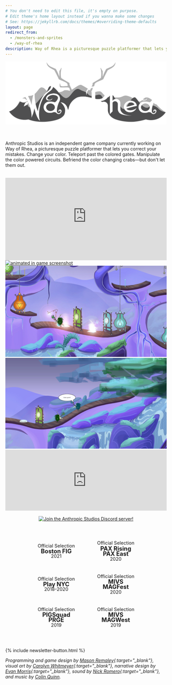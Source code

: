 ```yaml
---
# You don't need to edit this file, it's empty on purpose.
# Edit theme's home layout instead if you wanna make some changes
# See: https://jekyllrb.com/docs/themes/#overriding-theme-defaults
layout: page
redirect_from:
  - /monsters-and-sprites
  - /way-of-rhea
description: Way of Rhea is a picturesque puzzle platformer that lets you correct your mistakes. Change your color. Teleport past the colored gates. Manipulate the color powered circuits. Befriend the multicolored crabs, but don't let them out.
---
```


<img src="assets/monsters-and-sprites/logo.svg" alt="way of rhea"/>

<br><br>
Anthropic Studios is an independent game company currently working on Way of Rhea, a picturesque puzzle platformer that lets you correct your mistakes. Change your color. Teleport past the colored gates. Manipulate the color powered circuits. Befriend the color changing crabs—but don't let them out.
<br><br>

<style type="text/css">
    #trailer-embed iframe{
        position: absolute;
        width: 100%;
        height: 100%;
        left: 0;
        top: 0;
    }

    #trailer-embed {
        position: relative;
        width: 100%;
        height: 0;
        padding-bottom: 51%;
    }
</style>
<div id="trailer-embed"><iframe width="560" height="315" src="https://www.youtube-nocookie.com/embed/PRifdHcaswc" frameborder="0" allow="accelerometer; autoplay; clipboard-write; encrypted-media; gyroscope; picture-in-picture" allowfullscreen></iframe></div>

<div class="screenshots">
    <a href="/assets/monsters-and-sprites/press-kit/animated-rev-3.gif"><img src="/assets/monsters-and-sprites/press-kit/animated-rev-3.gif" alt="animated in game screenshot"/></a>
    <a href="/assets/monsters-and-sprites/press-kit/7-rev-2.jpg"><img src="/assets/monsters-and-sprites/press-kit/7-rev-2.jpg" alt="in game puzzle screenshot"/></a>
    <a href="/assets/monsters-and-sprites/press-kit/6-rev-3.jpg"><img src="/assets/monsters-and-sprites/press-kit/6-rev-3.jpg" alt="in game screenshot of npc dialogue"/></a>
</div>

<iframe src="https://store.steampowered.com/widget/1110620/?t=Wishlist%20Way%20of%20Rhea%20on%20Steam%20to%20be%20notified%20when%20it's%20released!" frameborder="0" width="100%" height="190"></iframe>

<div class="discord"><a href="https://discord.gg/JGeVt5XwPP" target="_blank"><img src="https://discord.com/api/guilds/787767251884310548/widget.png?style=banner4" alt="Join the Anthropic Studios Discord server!"/></a></div>


<style type="text/css">
    .discord {
        text-align: center;
        margin: 1em;
    }
    .discord img {
        margin-left: auto;
        margin-right: auto;
    }

    .laurels {
        display: box;
        text-align: center;
        width: 100%;
        padding-top: 2em;
        padding-bottom: 2em;
    }

    .laurel-outer {
        text-align: center;
        margin: 0 auto;
        background-image: url(assets/laurel-wreath.svg);
        background-repeat: no-repeat;
        background-size: 100%;
        width: 20em;
        height: 11em;
        font-size: 65%;
        line-height: 180%;
        display: inline-table;
    }

    .laurel-inner {
        display: table-cell;
        vertical-align: middle;
        font-size: 200%;
    }

    @media only screen and (max-width: 800px) {
      .laurel-outer {
        /*width: 10em;
        height: 5.5em;*/
        font-size: 50.0%;
      }
    }
</style>

<div class="laurels">
    <div class="laurel-outer">
        <div class="laurel-inner">
            <div style="font-size:80%">Official Selection</div>
            <div><b>Boston FIG</b></div>
            <div style="font-size:80%">2021</div>
        </div>
    </div>
    <div class="laurel-outer">
        <div class="laurel-inner">
            <div style="font-size:80%">Official Selection</div>
            <div><b>PAX Rising</b></div>
            <div><b>PAX East</b></div>
            <div style="font-size:80%">2020</div>
        </div>
    </div>
    <div class="laurel-outer">
        <div class="laurel-inner">
            <div style="font-size:80%">Official Selection</div>
            <div><b>Play NYC</b></div>
            <div style="font-size:80%">2018-2020</div>
        </div>
    </div>
    <div class="laurel-outer">
        <div class="laurel-inner">
            <div style="font-size:80%">Official Selection</div>
            <div><b>MIVS</b></div>
            <div><b>MAGFest</b></div>
            <div style="font-size:80%">2020</div>
        </div>
    </div>
    <div class="laurel-outer">
        <div class="laurel-inner">
            <div style="font-size:80%">Official Selection</div>
            <div><b>PIGSquad</b></div>
            <div><b>PRGE</b></div>
            <div style="font-size:80%">2019</div>
        </div>
    </div>
    <div class="laurel-outer">
        <div class="laurel-inner">
            <div style="font-size:80%">Official Selection</div>
            <div><b>MIVS</b></div>
            <div><b>MAGWest</b></div>
            <div style="font-size:80%">2019</div>
        </div>
    </div>
</div>

{% include newsletter-button.html %}

*Programming and game design by [Mason Remaley](https://twitter.com/masonremaley){:target="_blank"}, visual art by [Carolyn Whitmeyer](https://www.instagram.com/cw_visuals_insta/){:target="_blank"}, narrative design by [Evan Morris](https://twitter.com/evan_cmm){:target="_blank"}, sound by [Nick Romero](https://soundcloud.com/stonedape){:target="_blank"}, and music by [Colin Quinn](mailto:colinquinnwork@gmail.com).*
